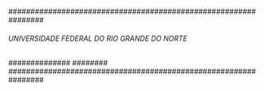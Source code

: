 
################################################################
######    UNIVERSIDADE FEDERAL DO RIO GRANDE DO NORTE    ######
##############                                          ########
################################################################
